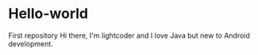 # Hello-world
First repository 
Hi there, I'm lightcoder and I love Java but new to Android development. 
